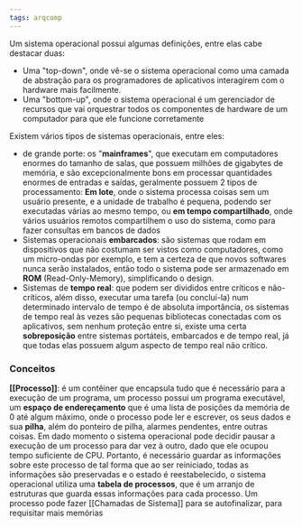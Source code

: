 ```yaml
---
tags: arqcomp
---
```


Um sistema operacional possui algumas definições, entre elas cabe destacar duas:
- Uma "top-down", onde vê-se o sistema operacional como uma camada de abstração para os programadores de aplicativos interagirem com o hardware mais facilmente.
- Uma "bottom-up", onde o sistema operacional é um gerenciador de recursos que vai orquestrar todos os componentes de hardware de um computador para que ele funcione corretamente

Existem vários tipos de sistemas operacionais, entre eles:
- de grande porte: os "**mainframes**", que executam em computadores enormes do tamanho de salas, que possuem milhões de gigabytes de memória, e são excepcionalmente bons em processar quantidades enormes de entradas e saídas, geralmente possuem 2 tipos de processamento: **Em lote**, onde o sistema processa coisas sem um usuário presente, e a unidade de trabalho é pequena, podendo ser executadas várias ao mesmo tempo, ou **em tempo compartilhado**, onde vários usuários remotos compartilhem o uso do sistema, como para fazer consultas em bancos de dados
- Sistemas operacionais **embarcados**: são sistemas que rodam em dispositivos que não costumam ser vistos como computadores, como um micro-ondas por exemplo, e tem a certeza de que novos softwares nunca serão instalados, então todo o sistema pode ser armazenado em **ROM** (Read-Only-Memory), simplificando o design.
- Sistemas de **tempo real**: que podem ser divididos entre críticos e não-críticos, além disso, executar uma tarefa (ou concluí-la) num determinado intervalo de tempo é de absoluta importância, os sistemas de tempo real às vezes são pequenas bibliotecas conectadas com os aplicativos, sem nenhum proteção entre si, existe uma certa **sobreposição** entre sistemas portáteis, embarcados e de tempo real, já que todas elas possuem algum aspecto de tempo real não crítico. 

### Conceitos

**[[Processo]]**: é um contêiner que encapsula tudo que é necessário para a execução de um programa, um processo possui um programa executável, um **espaço de endereçamento** que é uma lista de posições da memória de 0 até algum máximo, onde o processo pode ler e escrever, os seus dados e sua **pilha**, além do ponteiro de pilha, alarmes pendentes, entre outras coisas. Em dado momento o sistema operacional pode decidir pausar a execução de um processo para dar vez à outro, dado que ele ocupou tempo suficiente de CPU. Portanto, é necessário guardar as informações sobre este processo de tal forma que ao ser reiniciado, todas as informações são preservadas e o estado é reestabelecido, o sistema operacional utiliza uma **tabela de processos**, que é um arranjo de estruturas que guarda essas informações para cada processo.
Um processo pode fazer [[Chamadas de Sistema]] para se autofinalizar, para requisitar mais memórias